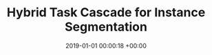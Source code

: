 ---
layout: post
title:  "Hybrid Task Cascade for Instance Segmentation"
date:   2019-01-01 00:00:18 +00:00
image: pubs/2019.HTC/htc.png
categories: research
sub_fields: "Pioneering Research on Embodied AI"
# author: ""
authors: "Kai Chen, <strong>Jiangmiao Pang</strong>, Jiaqi Wang, Yu Xiong, Xiaoxiao Li, Shuyang Sun, Wansen Feng, Jianping Shi, Wanli Ouyang, Chen Change Loy, Dahua Lin"
venue: "Computer Vision and Pattern Recognition (CVPR)"
# page: http://vis.xyz/pub/qdtrack
arxiv: https://arxiv.org/abs/1901.07518
# paper: 
code: https://github.com/open-mmlab/mmdetection/tree/master/configs/htc
# poster: pubs/2021.K-Net/poster.jpeg
# video: https://www.youtube.com/watch?v=BlrHCO9TDvk
# slide: pubs/2021.FCOS3D/FCOS3D.pdf
zhihu: https://zhuanlan.zhihu.com/p/57629509
bibtex: pubs/2019.HTC/bibtex.txt
highlight: Winning entry at COCO Object Detection Challenge, ECCV 2018
---